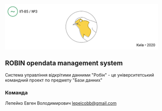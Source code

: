 <p align="center">
  <img src="./assets/readme-header.png"/>
</p>

## ROBIN opendata management system
Система управління відкрітими данними "Робін" - це університетський командний проект по предмету "Бази данних"

### Команда
Лепейко Евген Володимирович [lepeicobb@gmail.com](mailto:lepeicobb@gmail.com)

